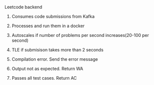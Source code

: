 Leetcode backend

1. Consumes code submissions from Kafka
2. Processes and run them in a docker
3. Autoscales if number of problems per second increases(20-100 per second)

1. TLE if submisison takes more than 2 seconds
2. Compilation error. Send the error message
3. Output not as expected. Return WA
4. Passes all test cases. Return AC

